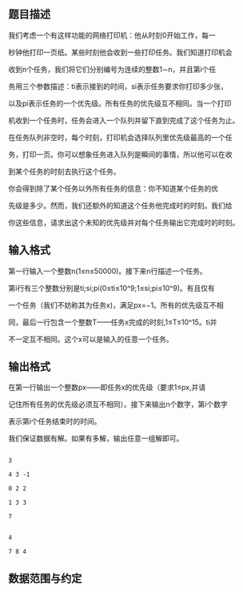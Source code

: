 ## 题目描述

<div>
 我们考虑一个有这样功能的网络打印机：他从时刻0开始工作，每一
</div>
<div>
 秒钟他打印一页纸。某些时刻他会收到一些打印任务。我们知道打印机会
</div>
<div>
 收到n个任务，我们将它们分别编号为连续的整数1∼n，并且第i个任
</div>
<div>
 务用三个参数描述：ti表示接到的时间，si表示任务要求你打印多少张，
</div>
<div>
 以及pi表示任务的一个优先级。所有任务的优先级互不相同。当一个打印
</div>
<div>
 机收到一个任务时，任务会进入一个队列并留下直到完成了这个任务为止。
</div>
<div>
 在任务队列非空时，每个时刻，打印机会选择队列里优先级最高的一个任
</div>
<div>
 务，打印一页。你可以想象任务进入队列是瞬间的事情，所以他可以在收
</div>
<div>
 到某个任务的时刻去执行这个任务。
</div>
<div>
 你会得到除了某个任务以外所有任务的信息：你不知道某个任务的优
</div>
<div>
 先级是多少。然而，我们还额外的知道这个任务他完成时的时刻。我们给
</div>
<div>
 你这些信息，请求出这个未知的优先级并对每个任务输出它完成时的时刻。
</div>
<p></p>

## 输入格式

<div>
 第一行输入一个整数n(1≤n≤50000)。接下来n行描述一个任务。
</div>
<div>
 第i行有三个整数分别是ti;si;pi(0≤ti≤10^9;1≤si;pi≤10^9)。有且仅有
</div>
<div>
 一个任务（我们不妨称其为任务x)，满足px=−1。所有的优先级互不相
</div>
<div>
 同，最后一行包含一个整数T——任务x完成的时刻,1≤T≤10^15。ti并
</div>
<div>
 不一定互不相同。这个x可以是输入的任意一个任务。
</div>
<p></p>

## 输出格式

<div>
 在第一行输出一个整数px——即任务x的优先级（要求1≤px,并请
</div>
<div>
 记住所有任务的优先级必须互不相同）。接下来输出n个数字，第i个数字
</div>
<div>
 表示第i个任务结束时的时间。
</div>
<div>
 我们保证数据有解。如果有多解，输出任意一组解即可。
</div>
<div></div>
<p></p>

```input1
3
4 3 -1
0 2 2
1 3 3
7
```
```output1
4
7 8 4
```
## 数据范围与约定

<p></p>
<br>
<p></p>

